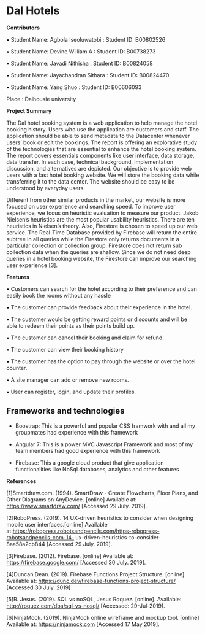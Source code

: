 # Dal Hotels



  **Contributors**
  
• Student Name: Agbola Iseoluwatobi : Student ID: B00802526

•	Student Name: Devine William A : Student ID: B00738273

•	Student Name: Javadi Nithisha : Student ID: B00824058

•	Student Name: Jayachandran Sithara : Student ID: B00824470

•	Student Name: Yang Shuo : Student ID: B00606093

Place : Dalhousie university


**Project Summary**

The Dal hotel booking system is a web application to help manage the hotel booking history. Users who use the application are customers and staff. The application should be able to send metadata to the Datacenter whenever users’ book or edit the bookings. The report is offering an explorative study of the technologies that are essential to enhance the hotel booking system. The report covers essentials components like user interface, data storage, data transfer. In each case, technical background, implementation discussion, and alternatives are depicted. Our objective is to provide web users with a fast hotel booking website. We will store the booking data while transferring it to the data center.  The website should be easy to be understood by everyday users.

Different from other similar products in the market, our website is more focused on user experience and searching speed. To improve user experience, we focus on heuristic evaluation to measure our product. Jakob Nielsen’s heuristics are the most popular usability heuristics. There are ten heuristics in Nielsen’s theory. Also, Firestore is chosen to speed up our web service. The Real-Time Database provided by Firebase will return the entire subtree in all queries while the Firestore only returns documents in a particular collection or collection group. Firestore does not return sub collection data when the queries are shallow. Since we do not need deep queries in a hotel booking website, the Firestore can improve our searching user experience [3]. 

**Features**

• Customers can search for the hotel according to their preference and can easily book the
rooms without any hassle

• The customer can provide feedback about their experience in the hotel.

• The customer would be getting reward points or discounts and will be able to redeem
their points as their points build up.

• The customer can cancel their booking and claim for refund.

• The customer can view their booking history

• The customer has the option to pay through the website or over the hotel counter.

• A site manager can add or remove new rooms.

• User can register, login, and update their profiles.

## Frameworks and technologies 

* Boostrap: This is a powerful and popular CSS framwork with and all my groupmates had experience with this framework

* Angular 7: This is a power MVC Javascript Framework and most of my team members had good experience with this framework

* Firebase: This a google cloud product that give application functionalities like NoSql databases, analytics and other features 



**References**

[1]Smartdraw.com. (1994). SmartDraw - Create Flowcharts, Floor Plans, and Other Diagrams on AnyDevice. [online] Available at: https://www.smartdraw.com/ [Accessed 29 July. 2019].

[2]RoboPress. (2019). 14 UX-driven heuristics to consider when designing mobile user interfaces.[online] Available at:https://robopress.robotsandpencils.com/https-robopress-robotsandpencils-com-14- ux-driven-heuristics-to-consider-8aa58a2cb844 [Accessed 29 July. 2019].

[3]Firebase. (2012). Firebase. [online] Available at: https://firebase.google.com/ [Accessed 30 July. 2019].

[4]Duncan Dean. (2019). Firebase Functions Project Structure. [online] Available at:
https://dunc.dev/firebase-functions-project-structure/ [Accessed 30 July. 2019]

[5]R. Jesus. (2019). SQL vs noSQL, Jesus Roquez. [online]. Available: http://roquez.com/dba/sql-vs-nosql/ [Accessed: 29-Jul-2019].

[6]NinjaMock. (2019). NinjaMock online wireframe and mockup tool. [online] Available at: https://ninjamock.com  [Accessed 17 May 2019].






